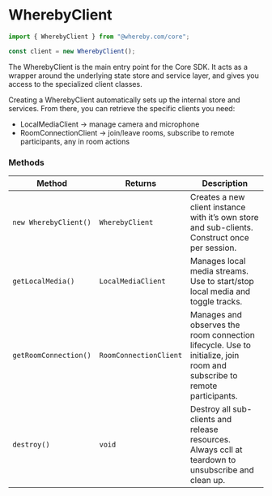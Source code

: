 # WherebyClient

```jsx
import { WherebyClient } from "@whereby.com/core";

const client = new WherebyClient();
```

The WherebyClient is the main entry point for the Core SDK. It acts as a wrapper around the underlying state store and service layer, and gives you access to the specialized client classes.

Creating a WherebyClient automatically sets up the internal store and services. From there, you can retrieve the specific clients you need:

* LocalMediaClient → manage camera and microphone
* RoomConnectionClient → join/leave rooms, subscribe to remote participants, any in room actions

### Methods

| Method                | Returns                | Description                                                                                                             |
| --------------------- | ---------------------- | ----------------------------------------------------------------------------------------------------------------------- |
| `new WherebyClient()` | `WherebyClient`        | Creates a new client instance with it’s own store and sub-clients. Construct once per session.                          |
| `getLocalMedia()`     | `LocalMediaClient`     | Manages local media streams. Use to start/stop local media and toggle tracks.                                           |
| `getRoomConnection()` | `RoomConnectionClient` | Manages and observes the room connection lifecycle. Use to initialize, join room and subscribe to remote participants.  |
| `destroy()`           | `void`                 | Destroy all sub-clients and release resources. Always ccll at teardown to unsubscribe and clean up.                     |

